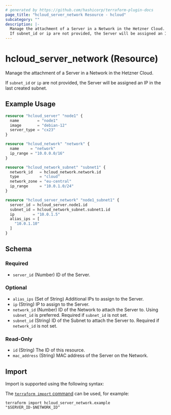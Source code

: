 ```yaml
---
# generated by https://github.com/hashicorp/terraform-plugin-docs
page_title: "hcloud_server_network Resource - hcloud"
subcategory: ""
description: |-
  Manage the attachment of a Server in a Network in the Hetzner Cloud.
  If subnet_id or ip are not provided, the Server will be assigned an IP in the last created subnet.
---
```


# hcloud_server_network (Resource)

Manage the attachment of a Server in a Network in the Hetzner Cloud.

If `subnet_id` or `ip` are not provided, the Server will be assigned an IP in the last created subnet.

## Example Usage

```terraform
resource "hcloud_server" "node1" {
  name        = "node1"
  image       = "debian-12"
  server_type = "cx23"
}

resource "hcloud_network" "network" {
  name     = "network"
  ip_range = "10.0.0.0/16"
}

resource "hcloud_network_subnet" "subnet1" {
  network_id   = hcloud_network.network.id
  type         = "cloud"
  network_zone = "eu-central"
  ip_range     = "10.0.1.0/24"
}

resource "hcloud_server_network" "node1_subnet1" {
  server_id = hcloud_server.node1.id
  subnet_id = hcloud_network_subnet.subnet1.id
  ip        = "10.0.1.5"
  alias_ips = [
    "10.0.1.10"
  ]
}
```

<!-- schema generated by tfplugindocs -->
## Schema

### Required

- `server_id` (Number) ID of the Server.

### Optional

- `alias_ips` (Set of String) Additional IPs to assign to the Server.
- `ip` (String) IP to assign to the Server.
- `network_id` (Number) ID of the Network to attach the Server to. Using `subnet_id` is preferred. Required if `subnet_id` is not set.
- `subnet_id` (String) ID of the Subnet to attach the Server to. Required if `network_id` is not set.

### Read-Only

- `id` (String) The ID of this resource.
- `mac_address` (String) MAC address of the Server on the Network.

## Import

Import is supported using the following syntax:

The [`terraform import` command](https://developer.hashicorp.com/terraform/cli/commands/import) can be used, for example:

```shell
terraform import hcloud_server_network.example "$SERVER_ID-$NETWORK_ID"
```
